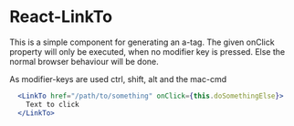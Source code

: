 React-LinkTo
===

This is a simple component for generating an a-tag.
The given onClick property will only be executed, when no modifier key is pressed.
Else the normal browser behaviour will be done.

As modifier-keys are used ctrl, shift, alt and the mac-cmd

```jsx
  <LinkTo href="/path/to/something" onClick={this.doSomethingElse}>
    Text to click
  </LinkTo>
```